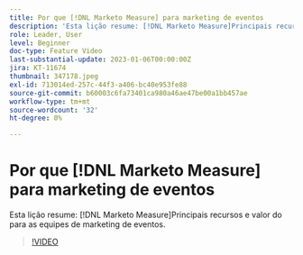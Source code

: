 ```yaml
---
title: Por que [!DNL Marketo Measure] para marketing de eventos
description: 'Esta lição resume: [!DNL Marketo Measure]Principais recursos e valor do para as equipes de marketing de eventos.'
role: Leader, User
level: Beginner
doc-type: Feature Video
last-substantial-update: 2023-01-06T00:00:00Z
jira: KT-11674
thumbnail: 347178.jpeg
exl-id: 713014ed-257c-44f3-a406-bc40e953fe88
source-git-commit: b60003c6fa73401ca980a46ae47be00a1bb457ae
workflow-type: tm+mt
source-wordcount: '32'
ht-degree: 0%

---
```


# Por que [!DNL Marketo Measure] para marketing de eventos

Esta lição resume: [!DNL Marketo Measure]Principais recursos e valor do para as equipes de marketing de eventos.

>[!VIDEO](https://video.tv.adobe.com/v/347178/?quality=12&learn=on)
